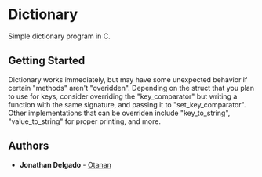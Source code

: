 # Dictionary

Simple dictionary program in C.


## Getting Started

Dictionary works immediately, but may have some unexpected behavior if certain "methods" aren't "overidden". Depending on the struct that you plan to use for keys, consider overriding the "key_comparator" but writing a function with the same signature, and passing it to "set_key_comparator". Other implementations that can be overriden include "key_to_string", "value_to_string" for proper printing, and more.

## Authors

* **Jonathan Delgado** - [Otanan](https://github.com/Otanan)